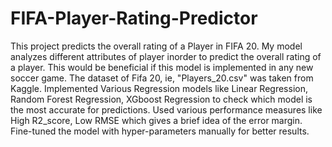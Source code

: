 # FIFA-Player-Rating-Predictor
This project predicts the overall rating of a Player in FIFA 20. 
My model analyzes different attributes of player inorder to predict the overall rating of a player. This would be beneficial if this model is implemented in any new soccer game. 
The dataset of Fifa 20, ie, "Players_20.csv" was taken from Kaggle. 
Implemented Various Regression models like Linear Regression, Random Forest Regression, XGboost Regression to check which model is the most accurate for predictions. 
Used various performance measures like High R2_score, Low RMSE which gives a brief idea of the error margin. 
Fine-tuned the model with hyper-parameters manually for better results.
